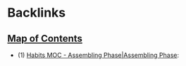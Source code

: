 
# Backlinks
## [Map of Contents](<Map of Contents.md>)
- (1) [Habits MOC - Assembling Phase|Assembling Phase](<Habits MOC - Assembling Phase|Assembling Phase.md>):


